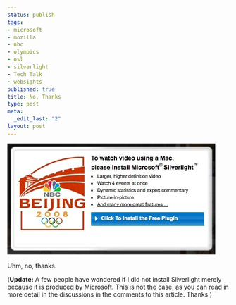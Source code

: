 ```yaml
--- 
status: publish
tags: 
- microsoft
- mozilla
- nbc
- olympics
- osl
- silverlight
- Tech Talk
- websights
published: true
title: No, Thanks
type: post
meta: 
  _edit_last: "2"
layout: post
---
```

<img src="/media/wp/2008/08/olympics-silverlight.jpg" alt="" title="Olympics: Install Silverlight" width="472" height="252" class="alignnone size-full wp-image-1444" />

Uhm, no, thanks.

(<strong>Update:</strong> A few people have wondered if I did not install Silverlight merely because it is produced by Microsoft. This is not the case, as you can read in more detail in the discussions in the comments to this article. Thanks.)
